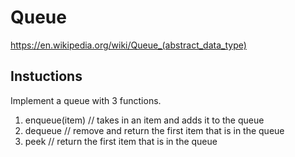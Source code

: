 # Queue

https://en.wikipedia.org/wiki/Queue_(abstract_data_type)

## Instuctions

Implement a queue with 3 functions.

1. enqueue(item) // takes in an item and adds it to the queue
2. dequeue // remove and return the first item that is in the queue
3. peek // return the first item that is in the queue
